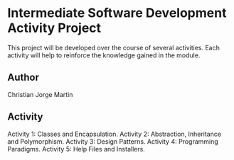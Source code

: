 # Intermediate Software Development Activity Project
This project will be developed over the course of several activities.  Each 
activity will help to reinforce the knowledge gained in the module.

## Author
Christian Jorge Martin

## Activity
Activity 1: Classes and Encapsulation.
Activity 2: Abstraction, Inheritance and Polymorphism.
Activity 3: Design Patterns.
Activity 4: Programming Paradigms.
Activity 5: Help Files and Installers.

